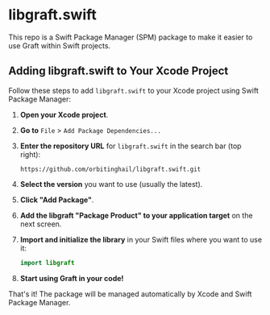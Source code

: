 # libgraft.swift

This repo is a Swift Package Manager (SPM) package to make it easier to use Graft within Swift projects.

## Adding libgraft.swift to Your Xcode Project

Follow these steps to add `libgraft.swift` to your Xcode project using Swift Package Manager:

1. **Open your Xcode project**.

2. **Go to** `File` > `Add Package Dependencies...`

3. **Enter the repository URL** for `libgraft.swift` in the search bar (top right):

   ```
   https://github.com/orbitinghail/libgraft.swift.git
   ```

4. **Select the version** you want to use (usually the latest).

5. **Click "Add Package"**.

6. **Add the libgraft "Package Product" to your application target** on the next screen.

7. **Import and initialize the library** in your Swift files where you want to use it:

   ```swift
   import libgraft
   ```

8. **Start using Graft in your code!**

That's it! The package will be managed automatically by Xcode and Swift Package Manager.
